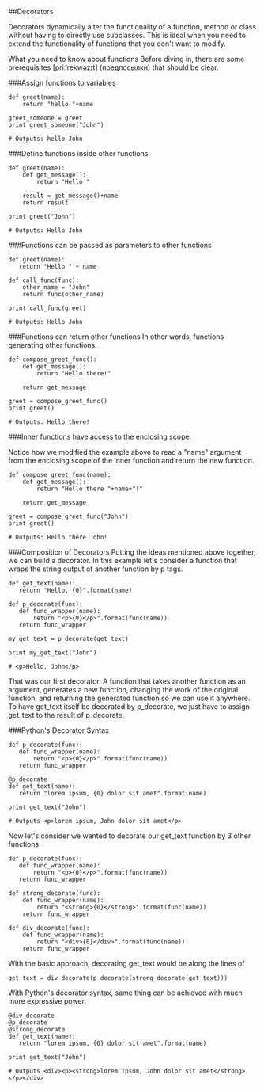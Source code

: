##Decorators

Decorators dynamically alter the functionality of a function, method or class without having to directly use subclasses. 
This is ideal when you need to extend the functionality of functions that you don't want to modify. 




What you need to know about functions
Before diving in, there are some prerequisites [priːˈrekwəzɪt] (предпосылки) that should be clear. 


###Assign functions to variables

    def greet(name):
        return "hello "+name

    greet_someone = greet
    print greet_someone("John")

    # Outputs: hello John


###Define functions inside other functions

    def greet(name):
        def get_message():
            return "Hello "

        result = get_message()+name
        return result

    print greet("John")

    # Outputs: Hello John


###Functions can be passed as parameters to other functions


    def greet(name):
       return "Hello " + name 

    def call_func(func):
        other_name = "John"
        return func(other_name)  

    print call_func(greet)

    # Outputs: Hello John


###Functions can return other functions
In other words, functions generating other functions.



    def compose_greet_func():
        def get_message():
            return "Hello there!"

        return get_message

    greet = compose_greet_func()
    print greet()

    # Outputs: Hello there!


###Inner functions have access to the enclosing scope.

Notice how we modified the example above to read a "name" argument 
from the enclosing scope of the inner function and return the new function.


    def compose_greet_func(name):
        def get_message():
            return "Hello there "+name+"!"

        return get_message

    greet = compose_greet_func("John")
    print greet()

    # Outputs: Hello there John!



###Composition of Decorators
Putting the ideas mentioned above together, we can build a decorator.
In this example let's consider a function that wraps the string output of another function by p tags.

    def get_text(name):
       return "Hello, {0}".format(name)

    def p_decorate(func):
       def func_wrapper(name):
           return "<p>{0}</p>".format(func(name))
       return func_wrapper

    my_get_text = p_decorate(get_text)

    print my_get_text("John")

    # <p>Hello, John</p>

That was our first decorator. A function that takes another function as an argument, generates a new function, changing the work of the original function, and returning the generated function so we can use it anywhere. To have get_text itself be decorated by p_decorate, we just have to assign get_text to the result of p_decorate.
    

###Python's Decorator Syntax

    def p_decorate(func):
       def func_wrapper(name):
           return "<p>{0}</p>".format(func(name))
       return func_wrapper

    @p_decorate
    def get_text(name):
       return "lorem ipsum, {0} dolor sit amet".format(name)

    print get_text("John")

    # Outputs <p>lorem ipsum, John dolor sit amet</p>

Now let's consider we wanted to decorate our get_text function by 3 other functions.



    def p_decorate(func):
       def func_wrapper(name):
           return "<p>{0}</p>".format(func(name))
       return func_wrapper

    def strong_decorate(func):
        def func_wrapper(name):
            return "<strong>{0}</strong>".format(func(name))
        return func_wrapper

    def div_decorate(func):
        def func_wrapper(name):
            return "<div>{0}</div>".format(func(name))
        return func_wrapper

With the basic approach, decorating get_text would be along the lines of


    get_text = div_decorate(p_decorate(strong_decorate(get_text)))


With Python's decorator syntax, same thing can be achieved with much more expressive power.




    @div_decorate
    @p_decorate
    @strong_decorate
    def get_text(name):
       return "lorem ipsum, {0} dolor sit amet".format(name)

    print get_text("John")

    # Outputs <div><p><strong>lorem ipsum, John dolor sit amet</strong></p></div>


